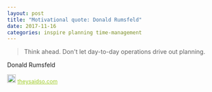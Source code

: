 ```yaml
---
layout: post
title: "Motivational quote: Donald Rumsfeld"
date: 2017-11-16
categories: inspire planning time-management
---
```

> Think ahead. Don't let day-to-day operations drive out planning.

Donald Rumsfeld

<span style="z-index:50;font-size:0.9em;"><img src="https://theysaidso.com/branding/theysaidso.png" height="20" width="20" alt="theysaidso.com"/><a href="https://theysaidso.com" title="Powered by quotes from theysaidso.com" style="color: #9fcc25; margin-left: 4px; vertical-align: middle;">theysaidso.com</a></span>
